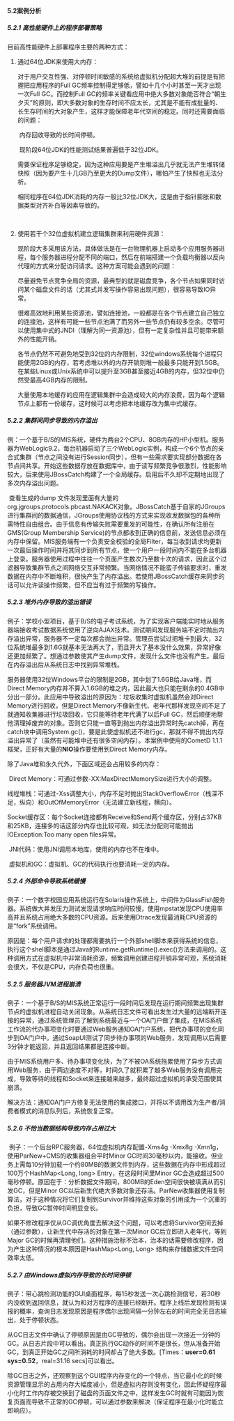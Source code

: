 #### 5.2案例分析

##### 5.2.1 高性能硬件上的程序部署策略

目前高性能硬件上部署程序主要的两种方式：

 1. 通过64位JDK来使用大内存：

    ​	对于用户交互性强、对停顿时间敏感的系统给虚拟机分配超大堆的前提是有把握把应用程序的Full GC频率控制得足够低，譬如十几个小时甚至一天才出现一次Full GC。而控制Full GC的频率关键看应用中绝大多数对象能否符合“朝生夕灭”的原则，即大多数对象的生存时间不应太长，尤其是不能有成批量的、长生存时间的大对象产生，这样才能保障老年代空间的稳定。同时还需要面临的问题：

    ​	内存回收导致的长时间停顿。

    ​	现阶段64位JDK的性能测试结果普遍低于32位JDK。

    ​	需要保证程序足够稳定，因为这种应用要是产生堆溢出几乎就无法产生堆转储快照（因为要产生十几GB乃至更大的Dump文件），哪怕产生了快照也无法分析。

    ​	相同程序在64位JDK消耗的内存一般比32位JDK大，这是由于指针膨胀和数据类型对齐补白等因素导致的。

    ​

 2. 使用若干个32位虚拟机建立逻辑集群来利用硬件资源：

    ​	现阶段大多采用该方法，具体做法是在一台物理机器上启动多个应用服务器进程，每个服务器进程分配不同的端口，然后在前端搭建一个负载均衡器以反向代理的方式来分配访问请求。这种方案可能会遇到的问题：

    ​	尽量避免节点竞争全局的资源，最典型的就是磁盘竞争，各个节点如果同时访问某个磁盘文件的话（尤其式并发写操作容易出现问题），很容易导致IO异常。

    ​	很难高效地利用某些资源池，譬如连接池，一般都是在各个节点建立自己独立的连接池，这样有可能一些节点池满了而另外一些节点仍有较多空余。尽管可以使用集中式的JNDI（理解为同一资源池），但有一定复杂性并且可能带来额外的性能开销。

    ​	各节点仍然不可避免地受到32位的内存限制，32位windows系统每个进程只能使用2GB的内存，若考虑堆以外的内存开销则堆一般最多只能开到1.5GB。在某些Linux或Unix系统中可以提升至3GB甚至接近4GB的内存，但32位中仍然受最高4GB内存的限制。

    ​	大量使用本地缓存的应用在逻辑集群中会造成较大的内存浪费，因为每个逻辑节点上都有一份缓存，这时候可以考虑把本地缓存改为集中式缓存。


##### 5.2.2 集群间同步导致的内存溢出

​	例：一个基于B/S的MIS系统，硬件为两台2个CPU、8GB内存的HP小型机。服务器为WebLogic9.2，每台机器启动了三个WebLogic实例，构成一个6个节点的亲合式集群（节点之间没有进行Session同步），但有一些需求要实现部分数据在各节点间共享。开始这些数据存放在数据库中，由于读写频繁竞争很激烈，性能影响较大，后来使用JBossCatch构建了一个全局缓存。启用后不久却不定期地出现了多次内存溢出问题。

​	查看生成的dump 文件发现里面有大量的org.jgroups.protocols.pbcast.NAKACK对象。JBossCatch基于自家的JGroups进行集群间的数据通信，JGroups使用协议栈的方式来实现收发数据包的各种所需特性自由组合。由于信息有传输失败需要重发的可能性，在确认所有注册在GMS(Group Membership Service)的节点都收到正确的信息前，发送信息必须在内存中保留。MIS服务端有一个负责安全校验的全局Filter，每当收到请求均更新一次最后操作时间并将其同步到所有节点，使一个用户一段时间内不能在多台机器上登录。服务器使用过程中往往一个页面产生数次乃至数十次的请求，因此这个过滤器导致集群节点之间网络交互非常频繁。当网络情况不能蛮子传输要求时，重发数据在内存中不断堆积，很快产生了内存溢出。若使用JBossCatch缓存来同步的话可以允许读操作频繁，但不应当有过于频繁的写操作。

##### 5.2.3 堆外内存导致的溢出错误

​	例子：学校小型项目，基于B/S的电子考试系统，为了实现客户端能实时地从服务器端接收考试数据系统使用了逆向AJAX技术。测试期间发现服务端不定时抛出内存溢出异常，服务器不一定每次都会抛出异常。管理员尝试过把堆卡到最大，32位系统堆最多到1.6G就基本无法再大了，而且开大了基本没什么效果，异常好像还更加频繁了。想通过参数使其产生dump文件，发现什么文件也没有产生。最后在内存溢出后从系统日志中找到异常堆栈。

​	服务器使用32位Windows平台的限制是2GB，其中划了1.6GB给Java堆，而Direct Memory内存并不算入1.6GB的堆之内，因此最大也只能在剩余的0.4GB中分出一部分。此应用中导致溢出的原因为：垃圾收集时虚拟机虽然会对Direct Memory进行回收，但是Direct Memory不像新生代、老年代那样发现空间不足了就通知收集器进行垃圾回收，它只能等待老年代满了以后Full GC，然后顺便地帮他清理掉废弃的对象。否则它只能一直等到抛出内存溢出异常时先catch掉，再在catch块中调用System.gc()，要是此使虚拟机还不进行gc，那就不得不抛出内存溢出异常了（虽然有可能堆中还有很多空闲内存）。本案例中使用的CometD 1.1.1框架，正好有大量的**NIO**操作要使用到Direct Memory内存。

除了Java堆和永久代外，下面区域还会占用较多的内存：

​	Direct Memory：可通过参数-XX:MaxDirectMemorySize进行大小的调整。

​	线程堆栈：可通过-Xss调整大小，内存不足时抛出StackOverflowError（栈深不足，纵向）和OutOfMemoryError（无法建立新线程，横向）。

​	Socket缓存区：每个Socket连接都有Receive和Send两个缓存区，分别占37KB和25KB，连接多的话这部分内存也比较可观，如无法分配则可能抛出IOException:Too many open files异常。

​	JNI代码：使用JNI调用本地库，使用的内存也不在堆中。

​	虚拟机和GC：虚拟机、GC的代码执行也要消耗一定的内存。

##### 5.2.4 外部命令导致系统缓慢

​	例子：一个数字校园应用系统运行在Solaris操作系统上，中间件为GlassFish服务器。系统做大并发压力测试发现请求响应时间较慢，使用mpstat发现CPU使用率高并且系统占用绝大多数的CPU资源。后来使用Dtrace发现最消耗CPU资源的是“fork”系统调用。

​	原因是：每个用户请求的处理都需要执行一个外部shell脚本来获得系统的信息，执行这个shell脚本是通过Java的Runtime.getRuntime().exec()方法来调用的。这种调用方式在虚拟机中非常消耗资源，频繁调用创建进程开销非常可观，系统消耗会很大，不仅是CPU，内存负荷也很重。

##### 5.2.5 服务器JVM进程崩溃

​	例子：一个基于B/S的MIS系统正常运行一段时间后发现在运行期间频繁出现集群节点的虚拟机进程自动关闭现象。从系统日志文件可看出发生过大量的远端断开连接的异常，通过系统管理员了解到系统最近与一个OA门户做了集成，在MIS系统工作流的代办事项变化时要通过Web服务通知OA门户系统，把代办事项的变化同步到OA门户中。通过SoapUI测试了同步待办事项的Web服务，发现调用以后需要3分钟才能返回，并且返回结果都是连接中断。

​	由于MIS系统用户多、待办事项变化快，为了不被OA系统拖累使用了异步方式调用Web服务，由于两边速度不对等，时间久了就积累了越多Web服务没有调用完成，导致等待的线程和Socket来连接越来越多，最终超过虚拟机的承受范围使其崩溃。

​	解决方法：通知OA门户方修复无法使用的集成接口，并将以不调用改为生产者/消费者模式的消息队列后，系统恢复正常。

##### 5.2.6 不恰当数据结构导致内存占用过大

​	例子：一个后台RPC服务器，64位虚拟机内存配置-Xms4g      -Xmx8g      -Xmn1g，使用ParNew+CMS的收集器组合平时Minor GC时间30毫秒以内，能接收。但业务上需每10分钟加载一个约80MB的数据文件到内存，这些数据在内存中形成超过100万个HashMap<Long, long> Entry，在这段时间里Minor GC会造成超过500毫秒停顿。原因在于：分析数据文件期间，800MB的Eden空间很快被填满从而引发GC，但是Minor GC以后新生代绝大多数对象还存活。ParNew收集器使用复制算法，对于这种情况将它们复制到Survivor并维持这些对象的引用成为一个沉重的负担，导致GC暂停时间明显变长。

​	如果不修改程序仅从GC调优角度去解决这个问题，可以考虑将Survivor空间去掉（通过参数），让新生代中存活的对象在第一次Minor GC后立即进入老年代，等到Major GC的时候再清理他们。这种措施治标不治本，治本的话需要修改程序，因为产生这种情况的根本原因是HashMap<Long, Long> 结构来存储数据文件空间效率太低。

##### 5.2.7 由Windows虚拟内存导致的长时间停顿

​	例子：带心跳检测功能的GUI桌面程序，每15秒发送一次心跳检测信号，若30秒内没收到返回信息，就认为和对方程序的连接已经断开。程序上线后发现检测有误报的概率，查询日志发现原因是程序偶尔出现间隔一分钟左右的时间完全无日志输出，处于停顿状态。

​	从GC日志文件中确认了停顿原因是由GC导致的，偶尔会出现一次接近一分钟的GC。从日志片段中可以看出，真正执行GC动作的时间不是很长，但从准备开始GC，到真正开始GC之间所消耗的时间却占了绝大多数。[Times：**user=0.61 sys=0.52**，real=31.16 secs]可以看出。

​	除GC日志之外，还观察到这个GUI程序内存变化的一个特点，当它最小化的时候资源管理显示的占用内存大幅度减小，但是虚拟内存则没有变化，因此怀疑程序最小化时工作内存被交换到了磁盘的页面文件之中，这样发生GC时就有可能因为恢复页面而导致不正常的GC停顿，可以通过参数来解决（保证程序在最小化时能立即响应）。